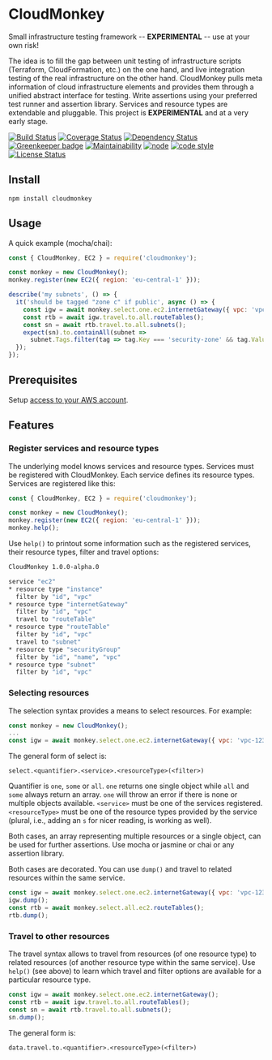 # CloudMonkey

Small infrastructure testing framework -- **EXPERIMENTAL** -- use at your own risk!

The idea is to fill the gap between
unit testing of infrastructure scripts (Terraform, CloudFormation, etc.) on the one hand,
and live integration testing of the real infrastructure on the other hand.
CloudMonkey pulls meta information of cloud infrastructure elements
and provides them through a unified abstract interface for testing.
Write assertions using your preferred test runner and assertion library.
Services and resource types are extendable and pluggable.
This project is **EXPERIMENTAL** and at a very early stage.

[![Build Status](https://travis-ci.org/frankthelen/cloudmonkey.svg?branch=master)](https://travis-ci.org/frankthelen/cloudmonkey)
[![Coverage Status](https://coveralls.io/repos/github/frankthelen/cloudmonkey/badge.svg?branch=master)](https://coveralls.io/github/frankthelen/cloudmonkey?branch=master)
[![Dependency Status](https://gemnasium.com/badges/github.com/frankthelen/cloudmonkey.svg)](https://gemnasium.com/github.com/frankthelen/cloudmonkey)
[![Greenkeeper badge](https://badges.greenkeeper.io/frankthelen/cloudmonkey.svg)](https://greenkeeper.io/)
[![Maintainability](https://api.codeclimate.com/v1/badges/2b21f79b2657870c146f/maintainability)](https://codeclimate.com/github/frankthelen/cloudmonkey/maintainability)
[![node](https://img.shields.io/node/v/cloudmonkey.svg)]()
[![code style](https://img.shields.io/badge/code_style-airbnb-brightgreen.svg)](https://github.com/airbnb/javascript)
[![License Status](http://img.shields.io/npm/l/cloudmonkey.svg)]()

## Install

```batch
npm install cloudmonkey
```

## Usage

A quick example (mocha/chai):
```javascript
const { CloudMonkey, EC2 } = require('cloudmonkey');

const monkey = new CloudMonkey();
monkey.register(new EC2({ region: 'eu-central-1' }));

describe('my subnets', () => {
  it('should be tagged "zone c" if public', async () => {
    const igw = await monkey.select.one.ec2.internetGateway({ vpc: 'vpc-12345678' });
    const rtb = await igw.travel.to.all.routeTables();
    const sn = await rtb.travel.to.all.subnets();
    expect(sn).to.containAll(subnet =>
      subnet.Tags.filter(tag => tag.Key === 'security-zone' && tag.Value === 'c').length);
  });
});
```

## Prerequisites

Setup [access to your AWS account](https://docs.aws.amazon.com/sdk-for-javascript/v2/developer-guide/getting-started-nodejs.html#getting-started-nodejs-configure-keys).

## Features
### Register services and resource types

The underlying model knows services and resource types. Services must be registered with CloudMonkey. Each service defines its resource types. Services are registered like this:

```javascript
const { CloudMonkey, EC2 } = require('cloudmonkey');

const monkey = new CloudMonkey();
monkey.register(new EC2({ region: 'eu-central-1' }));
monkey.help();
```

Use `help()` to printout some information such as the registered services, their resource types, filter and travel options:
```bash
CloudMonkey 1.0.0-alpha.0

service "ec2"
* resource type "instance"
  filter by "id", "vpc"
* resource type "internetGateway"
  filter by "id", "vpc"
  travel to "routeTable"
* resource type "routeTable"
  filter by "id", "vpc"
  travel to "subnet"
* resource type "securityGroup"
  filter by "id", "name", "vpc"
* resource type "subnet"
  filter by "id", "vpc"
```

### Selecting resources

The selection syntax provides a means to select resources. For example:
```javascript
const monkey = new CloudMonkey();
...
const igw = await monkey.select.one.ec2.internetGateway({ vpc: 'vpc-12345678' });
```

The general form of select is:
```
select.<quantifier>.<service>.<resourceType>(<filter>)
```

Quantifier is `one`, `some` or `all`. `one` returns one single object while `all` and `some` always return an array. `one` will throw an error if there is none or multiple objects available. `<service>` must be one of the services registered. `<resourceType>` must be one of the resource types provided by the service (plural, i.e., adding an `s` for nicer reading, is working as well).

Both cases, an array representing multiple resources or a single object, can be used for further assertions. Use mocha or jasmine or chai or any assertion library.

Both cases are decorated. You can use `dump()` and travel to related resources within the same service.

```javascript
const igw = await monkey.select.one.ec2.internetGateway({ vpc: 'vpc-12345678' });
igw.dump();
const rtb = await monkey.select.all.ec2.routeTables();
rtb.dump();
```

### Travel to other resources

The travel syntax allows to travel from resources (of one resource type) to related resources (of another resource type within the same service). Use `help()` (see above) to learn which travel and filter options are available for a particular resource type.

```javascript
const igw = await monkey.select.one.ec2.internetGateway();
const rtb = await igw.travel.to.all.routeTables();
const sn = await rtb.travel.to.all.subnets();
sn.dump();
```

The general form is:
```
data.travel.to.<quantifier>.<resourceType>(<filter>)
```

